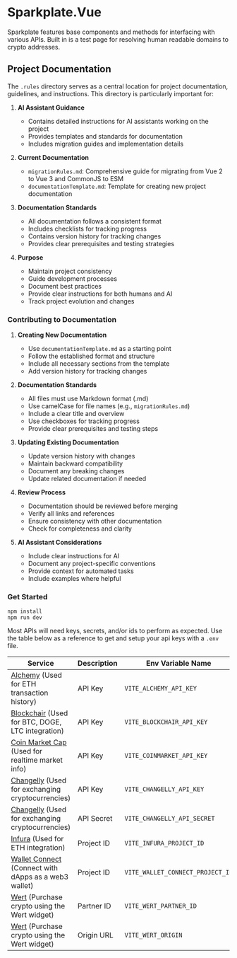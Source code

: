# Sparkplate.Vue

Sparkplate features base components and methods for interfacing with various APIs. Built in is a test page for resolving human readable domains to crypto addresses.

## Project Documentation

The `.rules` directory serves as a central location for project documentation, guidelines, and instructions. This directory is particularly important for:

1. **AI Assistant Guidance**
   - Contains detailed instructions for AI assistants working on the project
   - Provides templates and standards for documentation
   - Includes migration guides and implementation details

2. **Current Documentation**
   - `migrationRules.md`: Comprehensive guide for migrating from Vue 2 to Vue 3 and CommonJS to ESM
   - `documentationTemplate.md`: Template for creating new project documentation

3. **Documentation Standards**
   - All documentation follows a consistent format
   - Includes checklists for tracking progress
   - Contains version history for tracking changes
   - Provides clear prerequisites and testing strategies

4. **Purpose**
   - Maintain project consistency
   - Guide development processes
   - Document best practices
   - Provide clear instructions for both humans and AI
   - Track project evolution and changes

### Contributing to Documentation

1. **Creating New Documentation**
   - Use `documentationTemplate.md` as a starting point
   - Follow the established format and structure
   - Include all necessary sections from the template
   - Add version history for tracking changes

2. **Documentation Standards**
   - All files must use Markdown format (.md)
   - Use camelCase for file names (e.g., `migrationRules.md`)
   - Include a clear title and overview
   - Use checkboxes for tracking progress
   - Provide clear prerequisites and testing steps

3. **Updating Existing Documentation**
   - Update version history with changes
   - Maintain backward compatibility
   - Document any breaking changes
   - Update related documentation if needed

4. **Review Process**
   - Documentation should be reviewed before merging
   - Verify all links and references
   - Ensure consistency with other documentation
   - Check for completeness and clarity

5. **AI Assistant Considerations**
   - Include clear instructions for AI
   - Document any project-specific conventions
   - Provide context for automated tasks
   - Include examples where helpful

### Get Started

```
npm install
npm run dev
```

Most APIs will need keys, secrets, and/or ids to perform as expected. Use the table below as a reference to get and setup your api keys with a `.env` file.

| Service                                                                                                                | Description | Env Variable Name                |
| ---------------------------------------------------------------------------------------------------------------------- | ----------- | -------------------------------- |
| [Alchemy](https://www.alchemy.com/transfers-api) (Used for ETH transaction history)                                    | API Key     | `VITE_ALCHEMY_API_KEY`           |
| [Blockchair](https://blockchair.com/api) (Used for BTC, DOGE, LTC integration)                                         | API Key     | `VITE_BLOCKCHAIR_API_KEY`        |
| [Coin Market Cap](https://coinmarketcap.com/api/) (Used for realtime market info)                                      | API Key     | `VITE_COINMARKET_API_KEY`        |
| [Changelly](https://changelly.com/api-for-partners/exchange-api) (Used for exchanging cryptocurrencies)                | API Key     | `VITE_CHANGELLY_API_KEY`         |
| [Changelly](https://changelly.com/api-for-partners/exchange-api) (Used for exchanging cryptocurrencies)                | API Secret  | `VITE_CHANGELLY_API_SECRET`      |
| [Infura](https://www.infura.io/) (Used for ETH integration)                                                            | Project ID  | `VITE_INFURA_PROJECT_ID`         |
| [Wallet Connect](https://docs.walletconnect.com/2.0/web/web3wallet/installation) (Connect with dApps as a web3 wallet) | Project ID  | `VITE_WALLET_CONNECT_PROJECT_ID` |
| [Wert](https://docs.wert.io/docs) (Purchase crypto using the Wert widget)                                              | Partner ID  | `VITE_WERT_PARTNER_ID`           |
| [Wert](https://docs.wert.io/docs) (Purchase crypto using the Wert widget)                                              | Origin URL  | `VITE_WERT_ORIGIN`               |
